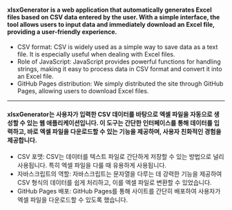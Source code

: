 #### xlsxGenerator is a web application that automatically generates Excel files based on CSV data entered by the user. With a simple interface, the tool allows users to input data and immediately download an Excel file, providing a user-friendly experience.  
- CSV format: CSV is widely used as a simple way to save data as a text file. It is especially useful when dealing with Excel files.  
- Role of JavaScript: JavaScript provides powerful functions for handling strings, making it easy to process data in CSV format and convert it into an Excel file.  
- GitHub Pages distribution: We simply distributed the site through GitHub Pages, allowing users to download Excel files.  
---
#### xlsxGenerator는 사용자가 입력한 CSV 데이터를 바탕으로 엑셀 파일을 자동으로 생성할 수 있는 웹 애플리케이션입니다. 이 도구는 간단한 인터페이스를 통해 데이터를 입력하고, 바로 엑셀 파일을 다운로드할 수 있는 기능을 제공하며, 사용자 친화적인 경험을 제공합니다.  
- CSV 포맷: CSV는 데이터를 텍스트 파일로 간단하게 저장할 수 있는 방법으로 널리 사용됩니다. 특히 엑셀 파일을 다룰 때 유용하게 사용됩니다.  
- 자바스크립트의 역할: 자바스크립트는 문자열을 다루는 데 강력한 기능을 제공하여 CSV 형식의 데이터를 쉽게 처리하고, 이를 엑셀 파일로 변환할 수 있었습니다.  
- GitHub Pages 배포: GitHub Pages를 통해 사이트를 간단히 배포하여 사용자가 엑셀 파일을 다운로드할 수 있도록 했습니다.  
